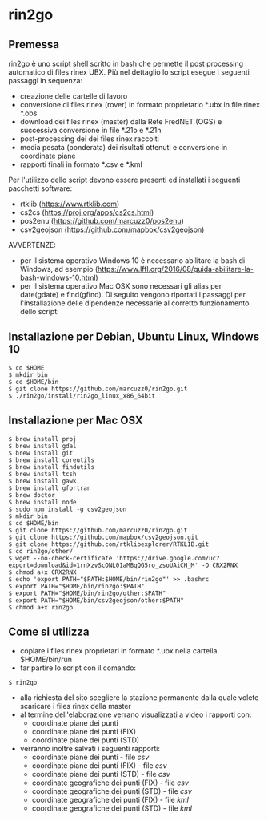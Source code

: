 # rin2go
## Premessa
rin2go è uno script shell scritto in bash che permette il post processing automatico di files rinex UBX.
Più nel dettaglio lo script esegue i seguenti passaggi in sequenza:

- creazione delle cartelle di lavoro
- conversione di files rinex (rover) in formato proprietario *.ubx in file rinex *.obs
- download dei files rinex (master) dalla Rete FredNET (OGS) e successiva conversione in file *.21o e *.21n
- post-processing dei dei files rinex raccolti
- media pesata (ponderata) dei risultati ottenuti e conversione in coordinate piane
- rapporti finali in formato *.csv e *.kml

Per l'utilizzo dello script devono essere presenti ed installati i seguenti pacchetti software:
- rtklib (https://www.rtklib.com)
- cs2cs (https://proj.org/apps/cs2cs.html)
- pos2enu (https://github.com/marcuzz0/pos2enu)
- csv2geojson (https://github.com/mapbox/csv2geojson)

AVVERTENZE:
- per il sistema operativo Windows 10 è necessario abilitare la bash di Windows, ad esempio (https://www.lffl.org/2016/08/guida-abilitare-la-bash-windows-10.html)
- per il sistema operativo Mac OSX sono necessari gli alias per date(gdate) e find(gfind).
Di seguito vengono riportati i passaggi per l'installazione delle dipendenze necessarie al corretto funzionamento dello script:

## Installazione per Debian, Ubuntu Linux, Windows 10
```
$ cd $HOME
$ mkdir bin
$ cd $HOME/bin
$ git clone https://github.com/marcuzz0/rin2go.git
$ ./rin2go/install/rin2go_linux_x86_64bit
```

## Installazione per Mac OSX
```
$ brew install proj
$ brew install gdal
$ brew install git
$ brew install coreutils
$ brew install findutils
$ brew install tcsh
$ brew install gawk
$ brew install gfortran
$ brew doctor
$ brew install node
$ sudo npm install -g csv2geojson
$ mkdir bin
$ cd $HOME/bin
$ git clone https://github.com/marcuzz0/rin2go.git
$ git clone https://github.com/mapbox/csv2geojson.git
$ git clone https://github.com/rtklibexplorer/RTKLIB.git
$ cd rin2go/other/
$ wget --no-check-certificate 'https://drive.google.com/uc?export=download&id=1rnXzvScONL01aMBqQG5ro_zsoUAiCH_M' -O CRX2RNX
$ chmod a+x CRX2RNX
$ echo 'export PATH="$PATH:$HOME/bin/rin2go"' >> .bashrc
$ export PATH="$HOME/bin/rin2go:$PATH"
$ export PATH="$HOME/bin/rin2go/other:$PATH"
$ export PATH="$HOME/bin/csv2geojson/other:$PATH"
$ chmod a+x rin2go
````

## Come si utilizza

- copiare i files rinex proprietari in formato *.ubx nella cartella $HOME/bin/run
- far partire lo script con il comando:
```
$ rin2go
```
- alla richiesta del sito scegliere la stazione permanente dalla quale volete scaricare i files rinex della master
- al termine dell'elaborazione verrano visualizzati a video i rapporti con:
	- coordinate piane dei punti 				
	- coordinate piane dei punti (FIX) 			
	- coordinate piane dei punti (STD) 			
- verranno inoltre salvati i seguenti rapporti:
	- coordinate piane dei punti 				- file *csv*
	- coordinate piane dei punti (FIX) 			- file *csv*
	- coordinate piane dei punti (STD) 			- file *csv*
	- coordinate geografiche dei punti (FIX) 	- file *csv*
	- coordinate geografiche dei punti (STD) 	- file *csv*
	- coordinate geografiche dei punti (FIX) 	- file *kml*
	- coordinate geografiche dei punti (STD) 	- file *kml*
	
	

